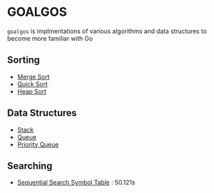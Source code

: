 # GOALGOS
`goalgos` is implmentations of various algorithms and data structures to become more familiar with Go

## Sorting
* [Merge Sort](/sorting/merge/merge.go)
* [Quick Sort](/sorting/quick/quick.go)
* [Heap Sort](/sorting/heap/heap.go)

## Data Structures
* [Stack](/collection/stack/stack.go)
* [Queue](/collection/queue/queue.go)
* [Priority Queue](/collection/pq/pq.go)

## Searching
* [Sequential Search Symbol Table](/searching/seqsearchst/seqsearchst.go) : 50.121s